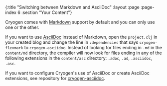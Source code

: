 {:title "Switching between Markdown and AsciiDoc"
 :layout :page
 :page-index 6
 :section "Your Content"}

 Cryogen comes with [Markdown](https://daringfireball.net/projects/markdown/) support by default and you can only use one or the other.

 If you want to use [AsciiDoc](http://asciidoctor.org/docs/what-is-asciidoc/) instead of Markdown, open the `project.clj` in your created blog and change the line in `:dependencies` that says `cryogen-flexmark` to `cryogen-asciidoc`.
 Instead of looking for files ending in `.md` in the `content/md` directory, the compiler will now look for files ending in any of the following extensions in the `content/asc` directory: `.adoc`, `.ad`, `.asciidoc`, `.asc`.

If you want to configure Cryogen's use of AsciiDoc or create AsciiDoc
extensions, see repository for [cryogen-asciidoc](https://github.com/cryogen-project/cryogen-asciidoc).
